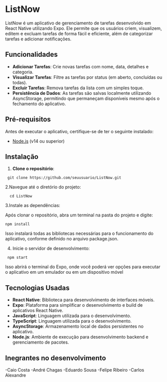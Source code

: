 # ListNow

ListNow é um aplicativo de gerenciamento de tarefas desenvolvido em React Native utilizando Expo. Ele permite que os usuários criem, visualizem, editem e excluam tarefas de forma fácil e eficiente, além de categorizar tarefas e adicionar notificações.

## Funcionalidades

- **Adicionar Tarefas**: Crie novas tarefas com nome, data, detalhes e categoria.
- **Visualizar Tarefas**: Filtre as tarefas por status (em aberto, concluídas ou todas).
- **Excluir Tarefas**: Remova tarefas da lista com um simples toque.
- **Persistência de Dados**: As tarefas são salvas localmente utilizando AsyncStorage, permitindo que permaneçam disponíveis mesmo após o fechamento do aplicativo.

## Pré-requisitos

Antes de executar o aplicativo, certifique-se de ter o seguinte instalado:

- [Node.js](https://nodejs.org/) (v14 ou superior)

## Instalação

1. **Clone o repositório**:
  ````
   git clone https://github.com/seuusuario/ListNow.git
````
2.Navegue até o diretório do projeto:
 ````
   cd ListNow
 ````
3.Instale as dependências:

Após clonar o repositório, abra um terminal na pasta do projeto e digite:
 ````
npm install
 ````
Isso instalará todas as bibliotecas necessárias para o funcionamento do aplicativo, conforme definido no arquivo package.json.

4. Inicie o servidor de desenvolvimento:
````
 npm start
````
Isso abrirá o terminal do Expo, onde você poderá ver opções para executar o aplicativo em um emulador ou em um dispositivo móvel

## Tecnologias Usadas

- **React Native**: Biblioteca para desenvolvimento de interfaces móveis.
- **Expo**: Plataforma para simplificar o desenvolvimento e build de aplicativos React Native.
- **JavaScript**: Linguagem utilizada para o desenvolvimento.
- **TypeScript**: Linguagem utilizada para o desenvolvimento.
- **AsyncStorage**: Armazenamento local de dados persistentes no aplicativo.
- **Node.js**: Ambiente de execução para desenvolvimento backend e gerenciamento de pacotes.


## Inegrantes no desenvolvimento
 -Caio Costa
 -André Chagas
 -Eduardo Sousa
 -Felipe Ribeiro
 -Carlos Alexandre

